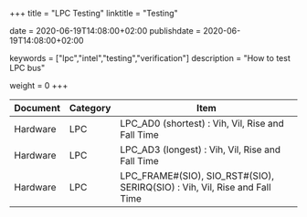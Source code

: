 +++
title = "LPC Testing"
linktitle = "Testing"

date = 2020-06-19T14:08:00+02:00
publishdate = 2020-06-19T14:08:00+02:00

keywords = ["lpc","intel","testing","verification"]
description = "How to test LPC bus"

weight = 0
+++

| Document | Category | Item                                                                       |
| -------- | -------- | -------------------------------------------------------------------------- |
| Hardware | LPC      | LPC_AD0 (shortest) : Vih, Vil, Rise and Fall Time                          |
| Hardware | LPC      | LPC_AD3 (longest) : Vih, Vil, Rise and Fall Time                           |
| Hardware | LPC      | LPC_FRAME#(SIO), SIO_RST#(SIO), SERIRQ(SIO) : Vih, Vil, Rise and Fall Time |
